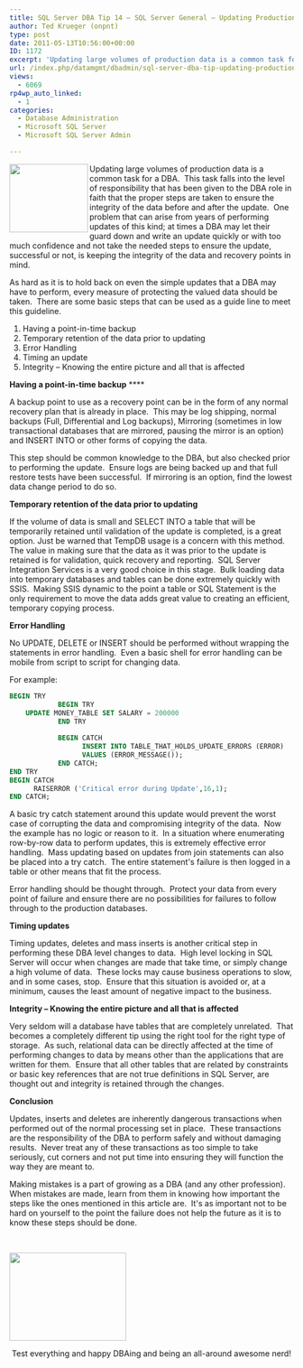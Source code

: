 ```yaml
---
title: SQL Server DBA Tip 14 – SQL Server General – Updating Production Data
author: Ted Krueger (onpnt)
type: post
date: 2011-05-13T10:56:00+00:00
ID: 1172
excerpt: 'Updating large volumes of production data is a common task for a DBA.  This task falls into the level of responsibility that has been given to the DBA role in faith that the proper steps are taken to ensure the integrity of the data before and after the&hellip;'
url: /index.php/datamgmt/dbadmin/sql-server-dba-tip-updating-production-data/
views:
  - 6069
rp4wp_auto_linked:
  - 1
categories:
  - Database Administration
  - Microsoft SQL Server
  - Microsoft SQL Server Admin

---
```

<div class="image_block">
  <a href="/media/blogs/All/-22.png?mtime=1305291213"><img src="https://lessthandot.z19.web.core.windows.net/wp-content/uploads/blogs/All/-22.png?mtime=1305291213" alt="" width="139" height="121" align="left" /></a>
</div>

Updating large volumes of production data is a common task for a DBA.  This task falls into the level of responsibility that has been given to the DBA role in faith that the proper steps are taken to ensure the integrity of the data before and after the update.  One problem that can arise from years of performing updates of this kind; at times a DBA may let their guard down and write an update quickly or with too much confidence and not take the needed steps to ensure the update, successful or not, is keeping the integrity of the data and recovery points in mind.

As hard as it is to hold back on even the simple updates that a DBA may have to perform, every measure of protecting the valued data should be taken.  There are some basic steps that can be used as a guide line to meet this guideline.

  1. Having a point-in-time backup
  2. Temporary retention of the data prior to updating
  3. Error Handling
  4. Timing an update
  5. Integrity – Knowing the entire picture and all that is affected

**Having a point-in-time backup** ****

A backup point to use as a recovery point can be in the form of any normal recovery plan that is already in place.  This may be log shipping, normal backups (Full, Differential and Log backups), Mirroring (sometimes in low transactional databases that are mirrored, pausing the mirror is an option) and INSERT INTO or other forms of copying the data. 

This step should be common knowledge to the DBA, but also checked prior to performing the update.  Ensure logs are being backed up and that full restore tests have been successful.  If mirroring is an option, find the lowest data change period to do so.

**Temporary retention of the data prior to updating**

If the volume of data is small and SELECT INTO a table that will be temporarily retained until validation of the update is completed, is a great option. Just be warned that TempDB usage is a concern with this method.  The value in making sure that the data as it was prior to the update is retained is for validation, quick recovery and reporting.  SQL Server Integration Services is a very good choice in this stage.  Bulk loading data into temporary databases and tables can be done extremely quickly with SSIS.  Making SSIS dynamic to the point a table or SQL Statement is the only requirement to move the data adds great value to creating an efficient, temporary copying process.

**Error Handling**

No UPDATE, DELETE or INSERT should be performed without wrapping the statements in error handling.  Even a basic shell for error handling can be mobile from script to script for changing data.

For example:

```sql
BEGIN TRY
            BEGIN TRY 
	UPDATE MONEY_TABLE SET SALARY = 200000                                                  
            END TRY
           
            BEGIN CATCH
                  INSERT INTO TABLE_THAT_HOLDS_UPDATE_ERRORS (ERROR)
                  VALUES (ERROR_MESSAGE());
            END CATCH;  
END TRY
BEGIN CATCH 
      RAISERROR ('Critical error during Update',16,1);
END CATCH;

```

A basic try catch statement around this update would prevent the worst case of corrupting the data and compromising integrity of the data.  Now the example has no logic or reason to it.  In a situation where enumerating row-by-row data to perform updates, this is extremely effective error handling.  Mass updating based on updates from join statements can also be placed into a try catch.  The entire statement's failure is then logged in a table or other means that fit the process. 

Error handling should be thought through.  Protect your data from every point of failure and ensure there are no possibilities for failures to follow through to the production databases.

**Timing updates**

Timing updates, deletes and mass inserts is another critical step in performing these DBA level changes to data.  High level locking in SQL Server will occur when changes are made that take time, or simply change a high volume of data.  These locks may cause business operations to slow, and in some cases, stop.  Ensure that this situation is avoided or, at a minimum, causes the least amount of negative impact to the business. 

**Integrity – Knowing the entire picture and all that is affected**

Very seldom will a database have tables that are completely unrelated.  That becomes a completely different tip using the right tool for the right type of storage.  As such, relational data can be directly affected at the time of performing changes to data by means other than the applications that are written for them.  Ensure that all other tables that are related by constraints or basic key references that are not true definitions in SQL Server, are thought out and integrity is retained through the changes. 

**Conclusion**

Updates, inserts and deletes are inherently dangerous transactions when performed out of the normal processing set in place.  These transactions are the responsibility of the DBA to perform safely and without damaging results.  Never treat any of these transactions as too simple to take seriously, cut corners and not put time into ensuring they will function the way they are meant to. 

Making mistakes is a part of growing as a DBA (and any other profession).  When mistakes are made, learn from them in knowing how important the steps like the ones mentioned in this article are.  It's as important not to be hard on yourself to the point the failure does not help the future as it is to know these steps should be done. 

 

<div class="image_block">
  <a href="/media/blogs/All/-23.png?mtime=1305291213"><img src="https://lessthandot.z19.web.core.windows.net/wp-content/uploads/blogs/All/-23.png?mtime=1305291213" alt="" width="207" height="156" /></a>
</div>

<p style="text-align: center;">
  Test everything and happy DBAing and being an all-around awesome nerd!
</p>